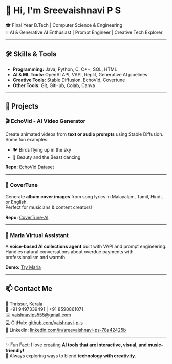 # 👋 Hi, I'm Sreevaishnavi P S

🎓 Final Year B.Tech | Computer Science & Engineering  
💡 AI & Generative AI Enthusiast | Prompt Engineer | Creative Tech Explorer  

---

## 🛠 Skills & Tools
- **Programming:** Java, Python, C, C++, SQL, HTML  
- **AI & ML Tools:** OpenAI API, VAPI, Replit, Generative AI pipelines  
- **Creative Tools:** Stable Diffusion, EchoVid, Covertune  
- **Other Tools:** Git, GitHub, Colab, Canva  

---

## 🚀 Projects  

### 🎬 EchoVid - AI Video Generator
Create animated videos from **text or audio prompts** using Stable Diffusion.  
Some fun examples:  
- 🐦 Birds flying up in the sky  
- 👑 Beauty and the Beast dancing  

**Repo:** [EchoVid Dataset](https://github.com/vaishnavi-ps/EchoVid-Dataset)  

---

### 🎵 CoverTune
Generate **album cover images** from song lyrics in Malayalam, Tamil, Hindi, or English.  
Perfect for musicians & content creators!  

**Repo:** [CoverTune-AI](https://github.com/vaishnavi-ps/CoverTune-AI)  

---

### 🤖 Maria Virtual Assistant
A **voice-based AI collections agent** built with VAPI and prompt engineering.  
Handles natural conversations about overdue payments with professionalism and warmth.  

**Demo:** [Try Maria](https://vapi.ai?demo=true&shareKey=e60f6900-cca8-47ae-abc7-dd4e5552ec8d&assistantId=2d6a031a-908b-4ec4-bda1-4313bcbee677)  

---

## 📫 Contact Me
📍 Thrissur, Kerala  
📱 +91 9497339491 | +91 8590861071  
✉️ vaishnavips555@gmail.com  
💻 GitHub: [github.com/vaishnavi-p-s](https://github.com/vaishnavi-p-s)  
💼 LinkedIn: [linkedin.com/in/sreevaishnavi-ps-78a42425b](https://www.linkedin.com/in/sreevaishnavi-ps-78a42425b)  

---

✨ Fun Fact: I love creating **AI tools that are interactive, visual, and music-friendly!**  
🌟 Always exploring ways to blend **technology with creativity**.
